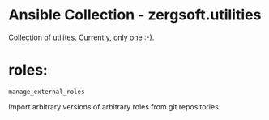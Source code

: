 # Ansible Collection - zergsoft.utilities

Collection of utilites.  Currently, only one :-).

# roles:
`manage_external_roles`

Import arbitrary versions of arbitrary roles from git repositories.   

